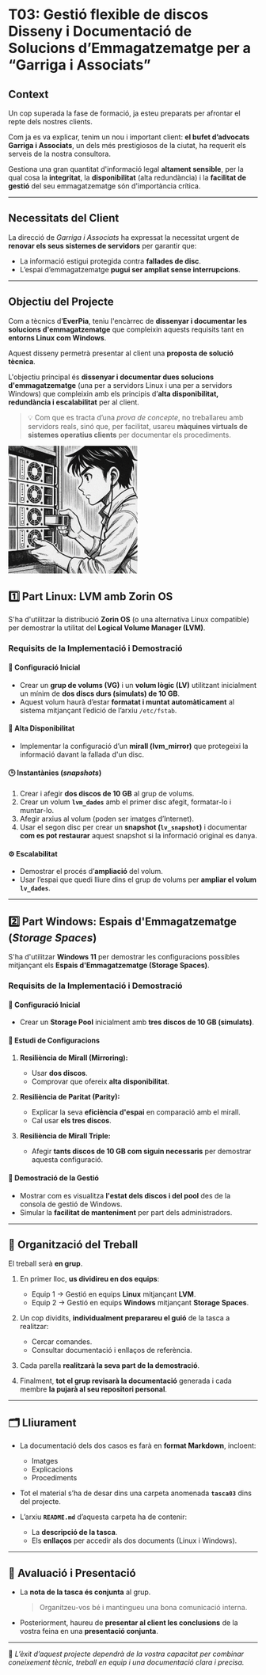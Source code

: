 # T03: Gestió flexible de discos Disseny i Documentació de Solucions d’Emmagatzematge per a “Garriga i Associats”

## Context

Un cop superada la fase de formació, ja esteu preparats per afrontar el repte dels nostres clients.  

Com ja es va explicar, tenim un nou i important client: **el bufet d’advocats Garriga i Associats**, un dels més prestigiosos de la ciutat, ha requerit els serveis de la nostra consultora.  

Gestiona una gran quantitat d'informació legal **altament sensible**, per la qual cosa la **integritat**, la **disponibilitat** (alta redundància) i la **facilitat de gestió** del seu emmagatzematge són d'importància crítica.

---

## Necessitats del Client

La direcció de *Garriga i Associats* ha expressat la necessitat urgent de **renovar els seus sistemes de servidors** per garantir que:

- La informació estigui protegida contra **fallades de disc**.  
- L’espai d’emmagatzematge **pugui ser ampliat sense interrupcions**.

---

## Objectiu del Projecte

Com a tècnics d’**EverPia**, teniu l'encàrrec de **dissenyar i documentar les solucions d'emmagatzematge** que compleixin aquests requisits tant en **entorns Linux com Windows**.  

Aquest disseny permetrà presentar al client una **proposta de solució tècnica**.

L'objectiu principal és **dissenyar i documentar dues solucions d'emmagatzematge** (una per a servidors Linux i una per a servidors Windows) que compleixin amb els principis d’**alta disponibilitat, redundància i escalabilitat** per al client.  

> 💡 Com que es tracta d’una *prova de concepte*, no treballareu amb servidors reals, sinó que, per facilitat, usareu **màquines virtuals de sistemes operatius clients** per documentar els procediments.

![imagen](img/Tasca03_enunciado_1.png)

## 1️⃣ Part Linux: LVM amb Zorin OS

S'ha d'utilitzar la distribució **Zorin OS** (o una alternativa Linux compatible) per demostrar la utilitat del **Logical Volume Manager (LVM)**.

### Requisits de la Implementació i Demostració

#### 🔧 Configuració Inicial
- Crear un **grup de volums (VG)** i un **volum lògic (LV)** utilitzant inicialment un mínim de **dos discs durs (simulats) de 10 GB**.  
- Aquest volum haurà d’estar **formatat i muntat automàticament** al sistema mitjançant l’edició de l’arxiu `/etc/fstab`.

#### 🧩 Alta Disponibilitat
- Implementar la configuració d’un **mirall (lvm_mirror)** que protegeixi la informació davant la fallada d'un disc.

#### 🕒 Instantànies (*snapshots*)
1. Crear i afegir **dos discos de 10 GB** al grup de volums.  
2. Crear un volum **`lvm_dades`** amb el primer disc afegit, formatar-lo i muntar-lo.  
3. Afegir arxius al volum (poden ser imatges d’Internet).  
4. Usar el segon disc per crear un **snapshot (`lv_snapshot`)** i documentar **com es pot restaurar** aquest snapshot si la informació original es danya.

#### ⚙️ Escalabilitat
- Demostrar el procés d’**ampliació** del volum.  
- Usar l’espai que quedi lliure dins el grup de volums per **ampliar el volum `lv_dades`**.

---

## 2️⃣ Part Windows: Espais d'Emmagatzematge (*Storage Spaces*)

S'ha d'utilitzar **Windows 11** per demostrar les configuracions possibles mitjançant els **Espais d'Emmagatzematge (Storage Spaces)**.

### Requisits de la Implementació i Demostració

#### 🔧 Configuració Inicial
- Crear un **Storage Pool** inicialment amb **tres discos de 10 GB (simulats)**.

#### 🧮 Estudi de Configuracions

1. **Resiliència de Mirall (Mirroring):**  
   - Usar **dos discos**.  
   - Comprovar que ofereix **alta disponibilitat**.

2. **Resiliència de Paritat (Parity):**  
   - Explicar la seva **eficiència d'espai** en comparació amb el mirall.  
   - Cal usar **els tres discos**.

3. **Resiliència de Mirall Triple:**  
   - Afegir **tants discos de 10 GB com siguin necessaris** per demostrar aquesta configuració.

#### 🧭 Demostració de la Gestió
- Mostrar com es visualitza **l'estat dels discos i del pool** des de la consola de gestió de Windows.  
- Simular la **facilitat de manteniment** per part dels administradors.

---

## 👥 Organització del Treball

El treball serà **en grup**.

1. En primer lloc, **us dividireu en dos equips**:
   - Equip 1 → Gestió en equips **Linux** mitjançant **LVM**.  
   - Equip 2 → Gestió en equips **Windows** mitjançant **Storage Spaces**.

2. Un cop dividits, **individualment preparareu el guió** de la tasca a realitzar:
   - Cercar comandes.  
   - Consultar documentació i enllaços de referència.  

3. Cada parella **realitzarà la seva part de la demostració**.  
4. Finalment, **tot el grup revisarà la documentació** generada i cada membre **la pujarà al seu repositori personal**.

---

## 🗂️ Lliurament

- La documentació dels dos casos es farà en **format Markdown**, incloent:
  - Imatges  
  - Explicacions  
  - Procediments  

- Tot el material s’ha de desar dins una carpeta anomenada **`tasca03`** dins del projecte.

- L’arxiu **`README.md`** d’aquesta carpeta ha de contenir:
  - La **descripció de la tasca**.  
  - Els **enllaços** per accedir als dos documents (Linux i Windows).

---

## 🧩 Avaluació i Presentació

- La **nota de la tasca és conjunta** al grup.  
  > Organitzeu-vos bé i mantingueu una bona comunicació interna.  

- Posteriorment, haureu de **presentar al client les conclusions** de la vostra feina en una **presentació conjunta**.

---

💼 *L’èxit d’aquest projecte dependrà de la vostra capacitat per combinar coneixement tècnic, treball en equip i una documentació clara i precisa.*

